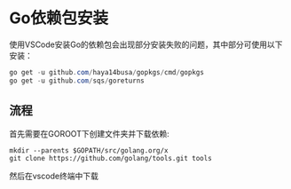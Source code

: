 # Go依赖包安装

使用VSCode安装Go的依赖包会出现部分安装失败的问题，其中部分可使用以下安装：

```powershell
go get -u github.com/haya14busa/gopkgs/cmd/gopkgs
go get -u github.com/sqs/goreturns
```

## 流程

首先需要在GOROOT下创建文件夹并下载依赖:

```shell
mkdir --parents $GOPATH/src/golang.org/x
git clone https://github.com/golang/tools.git tools
```

然后在vscode终端中下载
